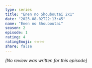 ```yaml
---
type: series
title: "Enen no Shouboutai 2x1"
date: "2023-08-02T22:13:45"
name: "Enen no Shouboutai"
season: 2
episode: 1
rating: 4
ratingEmoji: ⭐️⭐️⭐️⭐️
share: false
---
```


_[No review was written for this episode]_
